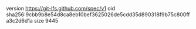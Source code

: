 version https://git-lfs.github.com/spec/v1
oid sha256:9cbb9b8e54d8ca8eb10bef3625026de5cdd35d890318f9b75c800ffa3c2d6d1a
size 9445
